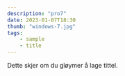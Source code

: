 ```yaml
---
description: "pro7"
date: 2023-01-07T18:30
thumb: "windows-7.jpg"
tags: 
    - sample
    - title
---
```


Dette skjer om du gløymer å lage tittel.